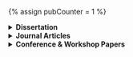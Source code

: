 {% assign pubCounter = 1 %}
<details>
<summary style="cursor:pointer;"><b style="cursor:pointer;">Dissertation</b></summary>

<ol start="{{ pubCounter }}">
{% assign pubCounter = pubCounter | plus:1 %}
<li> Jacob Krüger. <a href="assets/papers/diss.pdf" target="_blank" rel="me noopener noreferrer"><b>Understanding the Re-Engineering of Variant-Rich Systems: An Empirical Work on Economics, Knowledge, Traceability, and Practices.</b></a> Otto-von-Guericke University Magdeburg, 2021. doi: 10.25673/39349 <a href="assets/papers/diss.pdf" target="_blank" rel="me noopener noreferrer"><img src="logos/pdf.png" height="12px" style="margin-inline-start: 0.75em" alt="pdf"/></a></li>
</ol>
</details>


<details>
<summary style="cursor:pointer;"><b style="cursor:pointer;">Journal Articles</b></summary>

{% assign prev_year = "" %}
{% for pub in site.data.bib.journals %}
{% capture this_year %}{{ pub.year }}{% endcapture %}
{% if prev_year != this_year %}
{% if prev_year != "" %}
</ol>
{% endif %}
{% assign prev_year = this_year %}
<b>{{ this_year }}</b>
<ol start="{{ pubCounter }}">
{% endif %}
  
<li style="margin: 5px;">{{ pub.author }}: <a href="assets/papers/{{ pub.id }}.pdf" target="_blank" rel="me noopener noreferrer"><b>{{ pub.title }}</b></a> {{ pub.booktitle }}, {{ pub.publisher }}, {{ pub.year }}. doi: {{ pub.doi }} <a href="assets/papers/{{ pub.id }}.pdf" target="_blank" rel="me noopener noreferrer"><img src="logos/pdf.png" height="12px" style="margin-inline-start: 0.75em" alt="pdf"/></a></li>
{% assign pubCounter = pubCounter | plus:1 %}
{% endfor %}
</ol>
</details>


<details>
<summary style="cursor:pointer;"><b style="cursor:pointer;">Conference & Workshop Papers</b></summary>

{% assign prev_year = "" %}
{% for pub in site.data.bib.proceedings %}
{% capture this_year %}{{ pub.year }}{% endcapture %}
{% if prev_year != this_year %}
{% if prev_year != "" %}
</ol>
{% endif %}
{% assign prev_year = this_year %}
<b>{{ this_year }}</b>
<ol start="{{ pubCounter }}">
{% endif %}
  
<li style="margin: 5px;">{{ pub.author }}: <a href="assets/papers/{{ pub.id }}.pdf" target="_blank" rel="me noopener noreferrer"><b>{{ pub.title }}</b></a> {{ pub.booktitle }}, {{ pub.publisher }}, {{ pub.year }}. doi: {{ pub.doi }} <a href="assets/papers/{{ pub.id }}.pdf" target="_blank" rel="me noopener noreferrer"><img src="logos/pdf.png" height="12px" style="margin-inline-start: 0.75em" alt="pdf"/></a></li>
{% assign pubCounter = pubCounter | plus:1 %}
{% endfor %}
</ol>
</details>
